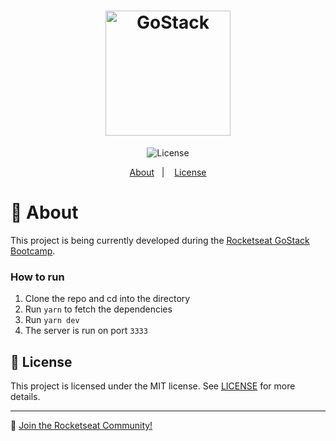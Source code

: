 <h1 align="center">
    <img alt="GoStack" src="https://rocketseat-cdn.s3-sa-east-1.amazonaws.com/bootcamp-header.png" width="200px" />
</h1>

<p align="center">
  <img alt="License" src="https://img.shields.io/badge/license-MIT-%2304D361">
</p>


<p align="center">
  <a href="#rocket-about">About</a>&nbsp;&nbsp;&nbsp;|&nbsp;&nbsp;&nbsp;
  <a href="#memo-license">License</a>
</p>

# :rocket: About

This project is being currently developed during the [Rocketseat GoStack Bootcamp](https://rocketseat.com.br/gostack).

### How to run

1. Clone the repo and cd into the directory
2. Run `yarn` to fetch the dependencies
3. Run `yarn dev`
4. The server is run on port `3333`

## :memo: License

This project is licensed under the MIT license. See [LICENSE](LICENSE.md) for more details.

---

:wave: [Join the Rocketseat Community!](https://discordapp.com/invite/gCRAFhc)
